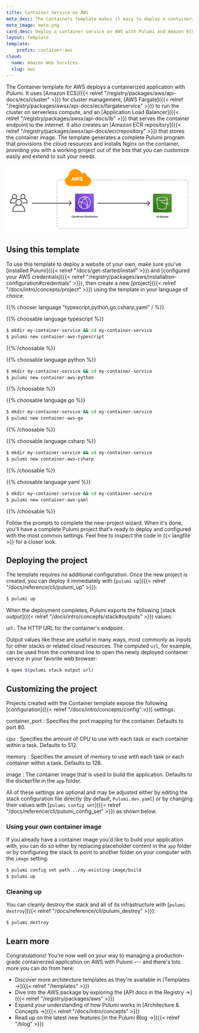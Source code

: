 ```yaml
---
title: Container Service on AWS
meta_desc: The Containers template makes it easy to deploy a containerized application on AWS with Pulumi and Amazon ECS.
meta_image: meta.png
card_desc: Deploy a container service on AWS with Pulumi and Amazon ECS.
layout: template
template:
    prefix: container-aws
cloud:
  name: Amazon Web Services
  slug: aws
---
```


The Container template for AWS deploys a containerized application with Pulumi. It uses [Amazon ECS]({{< relref "/registry/packages/aws/api-docs/ecs/cluster" >}}) for cluster management, [AWS Fargate]({{< relref "/registry/packages/awsx/api-docs/ecs/fargateservice" >}}) to run the cluster on serverless compute, and an [Application Load Balancer]({{< relref "/registry/packages/awsx/api-docs/lb" >}}) that serves the container endpoint to the internet. It also creates an [Amazon ECR repository]({{< relref "/registry/packages/awsx/api-docs/ecr/repository" >}}) that stores the container image. The template generates a complete Pulumi program that provisions the cloud resources and installs Nginx on the container, providing you with a working project out of the box that you can customize easily and extend to suit your needs.

![An architecture diagram of the Pulumi AWS Container Service template](./architecture.png)

## Using this template

To use this template to deploy a website of your own, make sure you've [installed Pulumi]({{< relref "/docs/get-started/install" >}}) and [configured your AWS credentials]({{< relref "/registry/packages/aws/installation-configuration#credentials" >}}), then create a new [project]({{< relref "/docs/intro/concepts/project" >}}) using the template in your language of choice:

{{% chooser language "typescript,python,go,csharp,yaml" / %}}

{{% choosable language typescript %}}

```bash
$ mkdir my-container-service && cd my-container-service
$ pulumi new container-aws-typescript
```

{{% /choosable %}}

{{% choosable language python %}}

```bash
$ mkdir my-container-service && cd my-container-service
$ pulumi new container-aws-python
```

{{% /choosable %}}

{{% choosable language go %}}

```bash
$ mkdir my-container-service && cd my-container-service
$ pulumi new container-aws-go
```

{{% /choosable %}}

{{% choosable language csharp %}}

```bash
$ mkdir my-container-service && cd my-container-service
$ pulumi new container-aws-csharp
```

{{% /choosable %}}

{{% choosable language yaml %}}

```bash
$ mkdir my-container-service && cd my-container-service
$ pulumi new container-aws-yaml
```

{{% /choosable %}}

Follow the prompts to complete the new-project wizard. When it's done, you'll have a complete Pulumi project that's ready to deploy and configured with the most common settings. Feel free to inspect the code in {{< langfile >}} for a closer look.

## Deploying the project

The template requires no additional configuration. Once the new project is created, you can deploy it immediately with [`pulumi up`]({{< relref "/docs/reference/cli/pulumi_up" >}}):

```bash
$ pulumi up
```

When the deployment completes, Pulumi exports the following [stack output]({{< relref "/docs/intro/concepts/stack#outputs" >}}) values:

url
: The HTTP URL for the container's endpoint.

Output values like these are useful in many ways, most commonly as inputs for other stacks or related cloud resources. The computed `url`, for example, can be used from the command line to open the newly deployed container service in your favorite web browser:

```bash
$ open $(pulumi stack output url)
```

## Customizing the project

Projects created with the Container template expose the following [configuration]({{< relref "/docs/intro/concepts/config" >}}) settings:

container_port
: Specifies the port mapping for the container. Defaults to port 80.

cpu
: Specifies the amount of CPU to use with each task or each container within a task. Defaults to 512.

memory
: Specifies the amount of memory to use with each task or each container within a task. Defaults to 128.

image
: The container image that is used to build the application. Defaults to the dockerfile in the `app` folder.

All of these settings are optional and may be adjusted either by editing the stack configuration file directly (by default, `Pulumi.dev.yaml`) or by changing their values with [`pulumi config set`]({{< relref "/docs/reference/cli/pulumi_config_set" >}}) as shown below.

### Using your own container image

If you already have a container image you'd like to build your application with, you can do so either by replacing placeholder content in the `app` folder or by configuring the stack to point to another folder on your computer with the `image` setting:

```bash
$ pulumi config set path ../my-existing-image/build
$ pulumi up
```

### Cleaning up

You can cleanly destroy the stack and all of its infrastructure with [`pulumi destroy`]({{< relref "/docs/reference/cli/pulumi_destroy" >}}):

```bash
$ pulumi destroy
```

## Learn more

Congratulations! You're now well on your way to managing a production-grade containerzed application on AWS with Pulumi --- and there's lots more you can do from here:

* Discover more architecture templates as they're available in [Templates &rarr;]({{< relref "/templates" >}})
* Dive into the AWS package by exploring the [API docs in the Registry &rarr;]({{< relref "/registry/packages/aws" >}})
* Expand your understanding of how Pulumi works in [Architecture &amp; Concepts &rarr;]({{< relref "/docs/intro/concepts" >}})
* Read up on the latest new features [in the Pulumi Blog &rarr;]({{< relref "/blog" >}})
